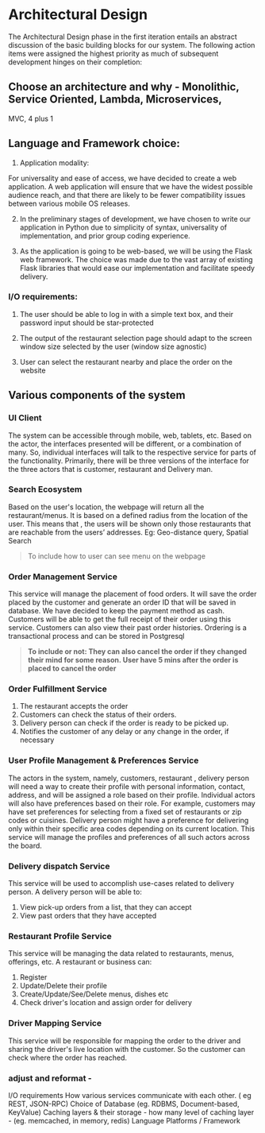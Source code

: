 # Architectural Design
The Architectural Design phase in the first iteration entails an abstract discussion of the basic building blocks for our system. The following action items were assigned the highest priority as much of subsequent development hinges on their completion:


## Choose an architecture and why - Monolithic, Service Oriented, Lambda, Microservices,
MVC, 4 plus 1

## Language and Framework choice:
1. Application modality:

For universality and ease of access, we have decided to create a web application. A web application will ensure that we have the widest possible audience reach, and that there are likely to be fewer compatibility issues between various mobile OS releases.

2. In the preliminary stages of development, we have chosen to write our application in Python due to simplicity of syntax, universality of implementation, and prior group coding experience.

3. As the application is going to be web-based, we will be using the Flask web framework. The choice was made due to the vast array of existing Flask libraries that would ease our implementation and facilitate speedy delivery.


### I/O requirements:
1. The user should be able to log in with a simple text box, and their password input should be star-protected

2. The output of the restaurant selection page should adapt to the screen window size selected by the user (window size agnostic)
    
3. User can select the restaurant nearby and place the order on the website
## Various components of the system

### UI Client 
The system can be accessible through mobile, web, tablets, etc. Based on the actor, the interfaces presented will be different, or a combination of many. So, individual interfaces will talk to the respective service for parts of the functionality. Primarily, there will be three versions of the interface for the three actors that is customer, restaurant and Delivery man.

### Search Ecosystem
Based on the user's location, the webpage will return all the restaurant/menus. It is based on a defined radius from the location of the user. This means that , the users will be shown only those restaurants that are reachable from the users’ addresses. Eg: Geo-distance query, Spatial Search
> To include how to user can see menu on the webpage

### **Order Management Service**
This service will manage the placement of food orders. It will save the order placed by the customer and generate an order ID that will be saved in database. We have decided to keep the payment method as cash. Customers will be able to get the full receipt of their order using this service. Customers can also view their past order histories. Ordering is a transactional process and can be stored in Postgresql
>**To include or not: They can also cancel the order if they changed their mind for some reason. User have 5 mins after the order is placed to cancel the order**

### Order Fulfillment Service
1. The restaurant accepts the order 
2. Customers can check the status of their orders.
3. Delivery person can check if the order is ready to be picked up.
4. Notifies the customer of any delay or any change in the order, if necessary

### User Profile Management & Preferences Service
The actors in the system, namely, customers, restaurant , delivery person will need a way to create their profile with personal information, contact, address, and will be assigned a role based on their profile. Individual actors will also have preferences based on their role. For example, customers may have set preferences for selecting from a fixed set of restaurants or zip codes or cuisines. Delivery person might have a preference for delivering only within their specific area codes depending on its current location. This service will manage the profiles and preferences of all such actors across the board.

### Delivery dispatch Service
This service will be used to accomplish use-cases related to delivery person. A delivery person will be able to:
1. View pick-up orders from a list, that they can accept
2. View past orders that they have accepted

### Restaurant Profile Service
This service will be managing the data related to restaurants, menus, offerings, etc. A restaurant or business can:
1. Register
2. Update/Delete their profile
3. Create/Update/See/Delete menus, dishes etc
4. Check driver's location and assign order for delivery

### Driver Mapping Service
This service will be responsible for mapping the order to the driver and sharing the driver's live location with the customer. So the customer can check where the order has reached.


###  adjust and reformat -
I/O requirements
How various services communicate with each other. ( eg  REST, JSON-RPC)
Choice of Database (eg. RDBMS, Document-based, KeyValue)
Caching layers & their storage - how many level of caching layer -  (eg.  memcached, in memory, redis)
Language Platforms / Framework

